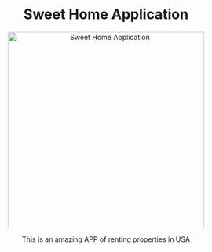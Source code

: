 <h1 align="center">
Sweet Home Application
</h1>

<div align="center">
  <img src="https://github.com/robertomorel/sweet-home-fullstack-project/blob/master/assets/sweet-home-demo.gif?raw=true" alt="Sweet Home Application" width="400"/>
</div>

<p align="center">This is an amazing APP of renting properties in USA</p>
